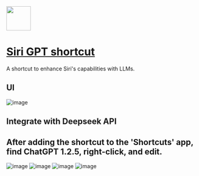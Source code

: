 <img src="https://github.com/deepseek-ai/awesome-deepseek-integration/assets/59196087/c1e47b01-1766-4f7e-bfe6-ab3cb3991c30" width="64" height="auto" /> 

# [Siri GPT shortcut](https://www.icloud.com/shortcuts/6889d862918e479693be11fd9a0293b2)

A shortcut to enhance Siri's capabilities with LLMs.

## UI

![image](https://github.com/deepseek-ai/awesome-deepseek-integration/assets/59196087/ac074986-51e9-4d97-9a46-ab704746efe6)


## Integrate with Deepseek API
## After adding the shortcut to the 'Shortcuts' app, find ChatGPT 1.2.5, right-click, and edit.
![image](https://github.com/deepseek-ai/awesome-deepseek-integration/assets/59196087/0db6d984-8581-4b78-8391-7b86bd6304b6)
![image](https://github.com/deepseek-ai/awesome-deepseek-integration/assets/59196087/ca6425a6-5dad-4f07-83f6-ed68e64f6f96)
![image](https://github.com/deepseek-ai/awesome-deepseek-integration/assets/59196087/ab97f74a-8140-4be6-b9c6-190b7c4790ca)
![image](https://github.com/deepseek-ai/awesome-deepseek-integration/assets/59196087/000bcf60-2582-4be4-b892-a8cd89a9aedc)
